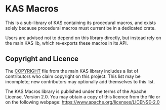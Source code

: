 KAS Macros
========

This is a sub-library of KAS containing its procedural macros, and exists
solely because procedural macros must current be in a dedicated crate.

Users are advised not to depend on this library directly, but instead rely on
the main KAS lib, which re-exports these macros in its API.

Copyright and Licence
-------

The [COPYRIGHT](../COPYRIGHT) file from the main KAS library includes a list of
contributors who claim copyright on this project. This list may be incomplete;
new contributors may optionally add themselves to this list.

The KAS Macros library is published under the terms of the Apache License, Version 2.0.
You may obtain a copy of this licence from the <LICENSE-APACHE> file or on
the following webpage: <https://www.apache.org/licenses/LICENSE-2.0>
